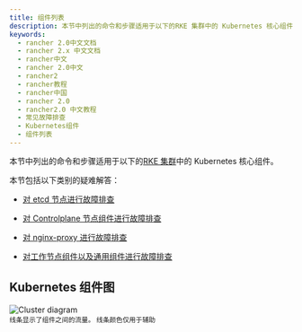 ```yaml
---
title: 组件列表
description: 本节中列出的命令和步骤适用于以下的RKE 集群中的 Kubernetes 核心组件。
keywords:
  - rancher 2.0中文文档
  - rancher 2.x 中文文档
  - rancher中文
  - rancher 2.0中文
  - rancher2
  - rancher教程
  - rancher中国
  - rancher 2.0
  - rancher2.0 中文教程
  - 常见故障排查
  - Kubernetes组件
  - 组件列表
---
```


本节中列出的命令和步骤适用于以下的[RKE 集群](/docs/cluster-provisioning/rke-clusters/_index)中的 Kubernetes 核心组件。

本节包括以下类别的疑难解答：

- [对 etcd 节点进行故障排查](/docs/troubleshooting/kubernetes-components/etcd/_index)

- [对 Controlplane 节点组件进行故障排查](/docs/troubleshooting/kubernetes-components/controlplane/_index)

- [对 nginx-proxy 进行故障排查](/docs/troubleshooting/kubernetes-components/nginx-proxy/_index)

- [对工作节点组件以及通用组件进行故障排查](/docs/troubleshooting/kubernetes-components/worker-and-generic/_index)

## Kubernetes 组件图

![Cluster diagram](/img/rancher/clusterdiagram.svg)<br/>
<sup>线条显示了组件之间的流量。 线条颜色仅用于辅助</sup>
